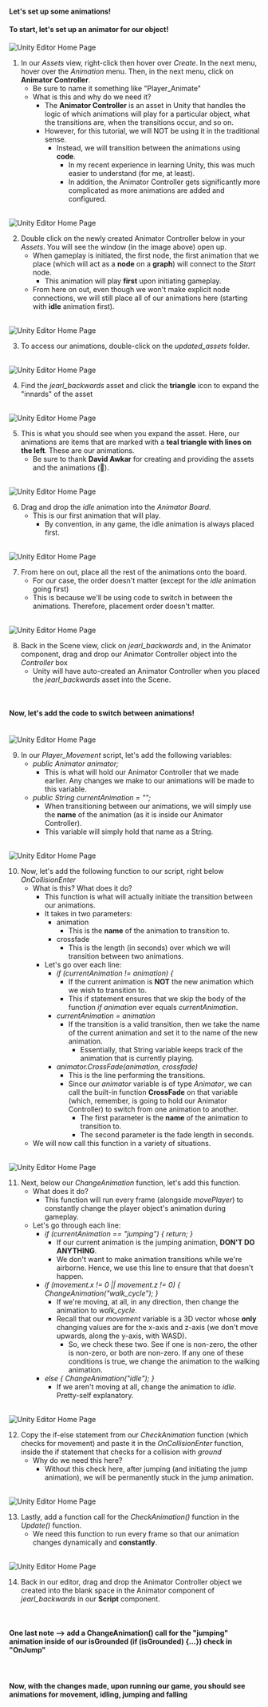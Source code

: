 #### Let's set up some animations!

#### To start, let's set up an **animator** for our object!


<img style="display: block; margin-left: auto; margin-right: auto;" src="./groundwork_photos/step_40.png" alt="Unity Editor Home Page">

1. In our *Assets* view, right-click then hover over *Create*. In the next menu, hover over the *Animation* menu. Then, in the next menu, click on **Animator Controller**.
    - Be sure to name it something like "Player_Animate"
    - What is this and why do we need it?
        - The **Animator Controller** is an asset in Unity that handles the logic of which animations will play for a particular object, what the transitions are, when the transitions occur, and so on.
        - However, for this tutorial, we will NOT be using it in the traditional sense.
            - Instead, we will transition between the animations using **code**.
                - In my recent experience in learning Unity, this was much easier to understand (for me, at least).
                - In addition, the Animator Controller gets significantly more complicated as more animations are added and configured.
<br/>

<img style="display: block; margin-left: auto; margin-right: auto;" src="./groundwork_photos/step_41.png" alt="Unity Editor Home Page">

2. Double click on the newly created Animator Controller below in your *Assets*. You will see the window (in the image above) open up.
    - When gameplay is initiated, the first node, the first animation that we place (which will act as a **node** on a **graph**) will connect to the *Start* node.
        - This animation will play **first** upon initiating gameplay.
    - From here on out, even though we won't make explicit node connections, we will still place all of our animations here (starting with **idle** animation first).
<br/>

<img style="display: block; margin-left: auto; margin-right: auto;" src="./groundwork_photos/step_42.png" alt="Unity Editor Home Page">

3. To access our animations, double-click on the *updated_assets* folder.
<br/>


<img style="display: block; margin-left: auto; margin-right: auto;" src="./groundwork_photos/step_45.png" alt="Unity Editor Home Page">

4. Find the *jearl_backwards* asset and click the **triangle** icon to expand the "innards" of the asset
<br/>

<img style="display: block; margin-left: auto; margin-right: auto;" src="./groundwork_photos/step_46.png" alt="Unity Editor Home Page">

5. This is what you should see when you expand the asset. Here, our animations are items that are marked with a **teal triangle with lines on the left**. These are our animations.
    - Be sure to thank **David Awkar** for creating and providing the assets and the animations (🎉).
<br/>

<img style="display: block; margin-left: auto; margin-right: auto;" src="./groundwork_photos/step_47.png" alt="Unity Editor Home Page">

6. Drag and drop the *idle* animation into the *Animator Board*. 
    - This is our first animation that will play.
        - By convention, in any game, the idle animation is always placed first.
<br/>

<img style="display: block; margin-left: auto; margin-right: auto;" src="./groundwork_photos/step_48.png" alt="Unity Editor Home Page">

7. From here on out, place all the rest of the animations onto the board.
    - For our case, the order doesn't matter (except for the *idle* animation going first)
    - This is because we'll be using code to switch in between the animations. Therefore, placement order doesn't matter.
<br/>

<img style="display: block; margin-left: auto; margin-right: auto;" src="./groundwork_photos/step_49.png" alt="Unity Editor Home Page">

8. Back in the Scene view, click on *jearl_backwards* and, in the Animator component, drag and drop our Animator Controller object into the *Controller* box
    - Unity will have auto-created an Animator Controller when you placed the *jearl_backwards* asset into the Scene.
<br/>



#### Now, let's add the code to switch between animations!
<br/>



<img style="display: block; margin-left: auto; margin-right: auto;" src="./groundwork_photos/step_50.png" alt="Unity Editor Home Page">

9. In our *Player_Movement* script, let's add the following variables:
    - *public Animator animator;*
        - This is what will hold our Animator Controller that we made earlier. Any changes we make to our animations will be made to this variable.
    - *public String currentAnimation = "";*
        - When transitioning between our animations, we will simply use the **name** of the animation (as it is inside our Animator Controller).
        - This variable will simply hold that name as a String.
<br/>


<img style="display: block; margin-left: auto; margin-right: auto;" src="./groundwork_photos/step_51.png" alt="Unity Editor Home Page">

10. Now, let's add the following function to our script, right below *OnCollisionEnter*
    - What is this? What does it do?
        - This function is what will actually initiate the transition between our animations.
        - It takes in two parameters:
            - animation
                - This is the **name** of the animation to transition to.
            - crossfade
                - This is the length (in seconds) over which we will transition between two animations.
        - Let's go over each line:
            - *if (currentAnimation != animation) {*
                - If the current animation is **NOT** the new animation which we wish to transition to.
                - This if statement ensures that we skip the body of the function *if* *animation* ever equals *currentAnimation*.
            - *currentAnimation = animation*
                - If the transition is a valid transition, then we take the name of the current animation and set it to the name of the new animation.
                    - Essentially, that String variable keeps track of the animation that is currently playing.
            - *animator.CrossFade(animation, crossfade)*
                - This is the line performing the transitions.
                - Since our *animator* variable is of type *Animator*, we can call the built-in function **CrossFade** on that variable (which, remember, is going to hold our Animator Controller) to switch from one animation to another.
                    - The first parameter is the **name** of the animation to transition to.
                    - The second parameter is the fade length in seconds.
    - We will now call this function in a variety of situations.
<br/>


<img style="display: block; margin-left: auto; margin-right: auto;" src="./groundwork_photos/step_52.png" alt="Unity Editor Home Page">

11. Next, below our *ChangeAnimation* function, let's add this function.
    - What does it do?
        - This function will run every frame (alongside *movePlayer*) to constantly change the player object's animation during gameplay.
    - Let's go through each line:
        - *if (currentAnimation == "jumping") { return; }*
            - If our current animation is the jumping animation, **DON'T DO ANYTHING**.
            - We don't want to make animation transitions while we're airborne. Hence, we use this line to ensure that that doesn't happen.
        - *if (movement.x != 0 || movement.z != 0) { ChangeAnimation("walk_cycle"); }*
            - If we're moving, at all, in any direction, then change the animation to *walk_cycle*.
            - Recall that our *movement* variable is a 3D vector whose **only** changing values are for the x-axis and z-axis (we don't move upwards, along the y-axis, with WASD).
                - So, we check these two. See if one is non-zero, the other is non-zero, or both are non-zero. If any one of these conditions is true, we change the animation to the walking animation.
        - *else { ChangeAnimation("idle"); }*
            - If we aren't moving at all, change the animation to *idle*. Pretty-self explanatory.
<br/>


<img style="display: block; margin-left: auto; margin-right: auto;" src="./groundwork_photos/step_53.png" alt="Unity Editor Home Page">

12. Copy the if-else statement from our *CheckAnimation* function (which checks for movement) and paste it in the *OnCollisionEnter* function, inside the if statement that checks for a collision with *ground*
    - Why do we need this here?
        - Without this check here, after jumping (and initiating the jump animation), we will be permanently stuck in the jump animation. 
<br/>


<img style="display: block; margin-left: auto; margin-right: auto;" src="./groundwork_photos/step_54.png" alt="Unity Editor Home Page">

13. Lastly, add a function call for the *CheckAnimation()* function in the *Update()* function.
    - We need this function to run every frame so that our animation changes dynamically and **constantly**.
<br/>


<img style="display: block; margin-left: auto; margin-right: auto;" src="./groundwork_photos/step_55.png" alt="Unity Editor Home Page">

14. Back in our editor, drag and drop the Animator Controller object we created into the blank space in the Animator component of *jearl_backwards* in our **Script** component.
<br/>



#### One last note --> add a ChangeAnimation() call for the "jumping" animation inside of our isGrounded (if (isGrounded) {...}) check in "OnJump"

<br/>


#### Now, with the changes made, upon running our game, you should see animations for movement, idling, jumping and falling




